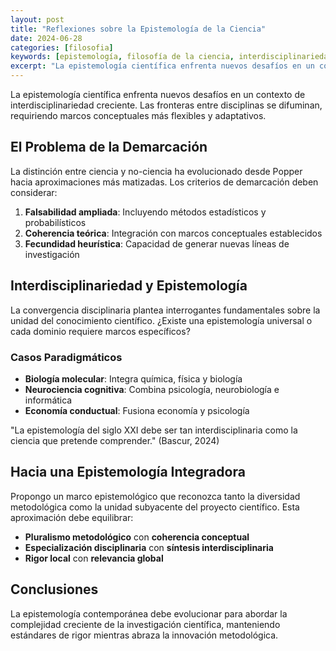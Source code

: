 ```yaml
---
layout: post
title: "Reflexiones sobre la Epistemología de la Ciencia"
date: 2024-06-28
categories: [filosofia]
keywords: [epistemología, filosofía de la ciencia, interdisciplinariedad]
excerpt: "La epistemología científica enfrenta nuevos desafíos en un contexto de interdisciplinariedad creciente."
---
```


La epistemología científica enfrenta nuevos desafíos en un contexto de interdisciplinariedad creciente. Las fronteras entre disciplinas se difuminan, requiriendo marcos conceptuales más flexibles y adaptativos.

## El Problema de la Demarcación

La distinción entre ciencia y no-ciencia ha evolucionado desde Popper hacia aproximaciones más matizadas. Los criterios de demarcación deben considerar:

1. **Falsabilidad ampliada**: Incluyendo métodos estadísticos y probabilísticos
2. **Coherencia teórica**: Integración con marcos conceptuales establecidos
3. **Fecundidad heurística**: Capacidad de generar nuevas líneas de investigación

## Interdisciplinariedad y Epistemología

La convergencia disciplinaria plantea interrogantes fundamentales sobre la unidad del conocimiento científico. ¿Existe una epistemología universal o cada dominio requiere marcos específicos?

### Casos Paradigmáticos

- **Biología molecular**: Integra química, física y biología
- **Neurociencia cognitiva**: Combina psicología, neurobiología e informática
- **Economía conductual**: Fusiona economía y psicología

<div class="citation">
"La epistemología del siglo XXI debe ser tan interdisciplinaria como la ciencia que pretende comprender." (Bascur, 2024)
</div>

## Hacia una Epistemología Integradora

Propongo un marco epistemológico que reconozca tanto la diversidad metodológica como la unidad subyacente del proyecto científico. Esta aproximación debe equilibrar:

- **Pluralismo metodológico** con **coherencia conceptual**
- **Especialización disciplinaria** con **síntesis interdisciplinaria**
- **Rigor local** con **relevancia global**

## Conclusiones

La epistemología contemporánea debe evolucionar para abordar la complejidad creciente de la investigación científica, manteniendo estándares de rigor mientras abraza la innovación metodológica.